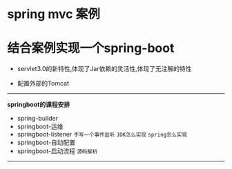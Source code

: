 # spring mvc 案例 

# 结合案例实现一个spring-boot

- servlet3.0的新特性,体现了Jar依赖的灵活性,体现了无注解的特性

- 配置外部的Tomcat

------

**springboot的课程安排**

 - spring-builder
 - springboot-运维
 - springboot-listener `手写一个事件监听` `JDK怎么实现` `spring怎么实现`
 - springboot-自动配置
 - springboot-启动流程 `源码解析`
 
------